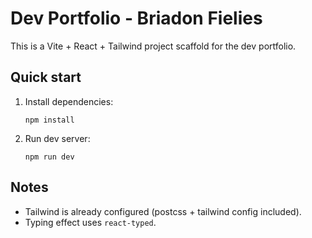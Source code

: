 # Dev Portfolio - Briadon Fielies

This is a Vite + React + Tailwind project scaffold for the dev portfolio.

## Quick start

1. Install dependencies:
   ```
   npm install
   ```

2. Run dev server:
   ```
   npm run dev
   ```

## Notes
- Tailwind is already configured (postcss + tailwind config included).
- Typing effect uses `react-typed`.
